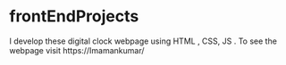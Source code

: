 # frontEndProjects
I develop these digital clock webpage using HTML , CSS, JS . To see the webpage visit https://Imamankumar/
